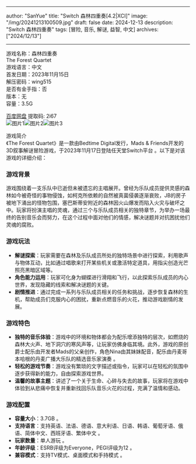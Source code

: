 
---
author: "SanYue"
title: "Switch 森林四重奏[4.2|XCI]"
image: "/img/20241213100509.jpg"
draft: false
date: 2024-12-13
description: "Switch 森林四重奏"
tags: [冒险, 音乐, 解谜, 益智, 中文]
archives: ["2024/12/13"]

---

游戏名称：森林四重奏   
The Forest Quartet    
游戏语言：中文  
首发日期：2023年11月15日  
解压密码：wing515  
是否有金手指：否  
版本：无   
容量：3.5G

[百度网盘](https://pan.baidu.com/s/1Fti9SXlYV-rQVqL0uTnSqg) 提取码: 2i67  
![图片1](/img/e33bde.jpg)![图片2](/img/fb11bd.jpg)![图片3](/img/c06a52.jpg)  

游戏简介  
《The Forest Quartet》是一款由Bedtime Digital发行，Mads & Friends开发的3D叙事解谜冒险游戏，于2023年11月17日登陆任天堂Switch平台 。以下是对该游戏的详细介绍：

### 游戏背景
游戏围绕着一支乐队中已逝但未被遗忘的主唱展开。曾经为乐队成员提供灵感的森林如今被奇怪的事物侵蚀，如柯克所依赖的自然被真菌侵袭逐渐衰败，JB的房子被地下涌出的怪物包围，塞巴斯蒂安附近的森林因火山爆发而陷入火灾与破坏之中。玩家将扮演主唱的灵魂，通过三个与乐队成员相关的独特章节，为举办一场最终的告别音乐会而努力，在这个过程中面对他们的情感，解决谜题并对抗困扰他们灵魂的腐败。

### 游戏玩法
- **解谜探索**：玩家需要在森林及乐队成员所处的独特场景中进行探索，利用歌声与物体互动，比如通过唱歌来打开某些机关或激活特定道具，用指尖创造光芒照亮黑暗区域等。
- **角色能力运用**：玩家可化身为蝴蝶进行滑翔和飞行，以此探索乐队成员的内心世界，发现隐藏的线索和解决谜题的关键。
- **剧情推进**：通过完成一系列与乐队成员相关的任务和挑战，逐步恢复森林的生机，帮助成员们克服内心的困扰，重新点燃音乐的火花，推动游戏剧情的发展。

### 游戏特色
- **独特的音乐体验**：游戏中的环境和物体都会为配乐增添独特的层次，如燃烧的森林大火声、地下洞穴的寒风声等，让玩家仿佛身临其境。此外，游戏的原创爵士配乐由开发者Mads的父亲创作，角色Nina由其妹妹配音，配乐由丹麦哥本哈根的丹麦广播大乐队的精选音乐家演奏 。
- **轻松的游戏节奏**：游戏没有繁琐的文字描述或指令，玩家可以在轻松的氛围中逐步获得新的能力，自由探索游戏世界。
- **温馨的故事主题**：讲述了一个关于生命、心碎与失去的故事，玩家将在游戏中体验到从悲痛中恢复并重新找回乐队音乐火花的过程，充满了温情和感动。

### 游戏配置
- **容量大小**：3.7GB 。
- **支持语言**：支持英语、法语、德语、意大利语、日语、韩语、葡萄牙语、俄语、简体中文、西班牙语、繁体中文 。
- **玩家数量**：单人游玩 。
- **年龄评级**：ESRB评级为Everyone，PEGI评级为12 。
- **兼容模式**：支持TV模式、桌面模式和手持模式 。
